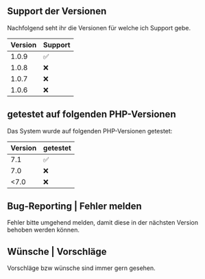 ## Support der Versionen

Nachfolgend seht ihr die Versionen für welche ich Support gebe.

| Version | Support            |
| ------- | ------------------ |
| 1.0.9   | :white_check_mark: |
| 1.0.8   | :x:                |
| 1.0.7   | :x:                |
| 1.0.6   | :x:                |

## getestet auf folgenden PHP-Versionen

Das System wurde auf folgenden PHP-Versionen getestet:

| Version | getestet           |
| ------- | ------------------ |
| 7.1     | :white_check_mark: |
| 7.0     | :x:                |
| <7.0    | :x:                |

## Bug-Reporting | Fehler melden

Fehler bitte umgehend melden, damit diese in der nächsten Version
behoben werden können.

## Wünsche | Vorschläge

Vorschläge bzw wünsche sind immer gern gesehen.
